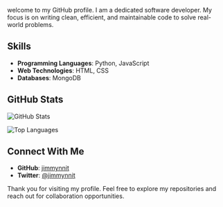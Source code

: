 welcome to my GitHub profile. I am a dedicated software developer. My focus is on writing clean, efficient, and maintainable code to solve real-world problems.

## Skills

- **Programming Languages**: Python, JavaScript
- **Web Technologies**: HTML, CSS
- **Databases**: MongoDB

## GitHub Stats

![GitHub Stats](https://github-readme-stats.vercel.app/api?username=jimmynnit&show_icons=true&theme=neutral&hide_border=true)

![Top Languages](https://github-readme-stats.vercel.app/api/top-langs/?username=jimmynnit&layout=compact&theme=neutral&hide_border=true)

## Connect With Me

- **GitHub**: [jimmynnit](https://github.com/jimmynnit)
- **Twitter**: [@jimmynnit](https://twitter.com/jimmynnit)

Thank you for visiting my profile. Feel free to explore my repositories and reach out for collaboration opportunities.
